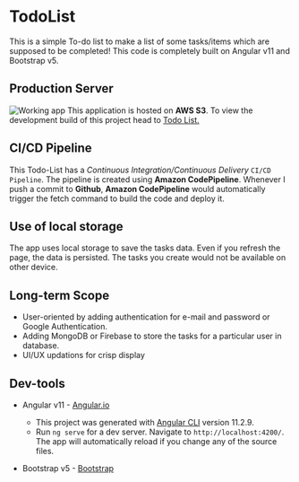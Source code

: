 # TodoList

This is a simple To-do list to make a list of some tasks/items which are supposed to be completed! This code is completely built on Angular v11 and Bootstrap v5.

## Production Server
![Working app](https://vaibhav-images.s3.ap-south-1.amazonaws.com/working-app.png)
This application is hosted on **AWS S3**. To view the development build of this project head to [Todo List.](http://vaibhav-todolist.s3-website.ap-south-1.amazonaws.com)

## CI/CD Pipeline

This Todo-List has a *Continuous Integration/Continuous Delivery* `CI/CD Pipeline`. The pipeline is created using **Amazon CodePipeline**. Whenever I push a commit to **Github**, **Amazon CodePipeline** would automatically trigger the fetch command to build the code and deploy it. 

## Use of local storage

The app uses local storage to save the tasks data. Even if you refresh the page, the data is persisted. The tasks you create would not be available on other device.

## Long-term Scope

* User-oriented by adding authentication for e-mail and password or Google Authentication.
* Adding MongoDB or Firebase to store the tasks for a particular user in database.
* UI/UX updations for crisp display

## Dev-tools

* Angular v11 - [Angular.io](https://angular.io)
    * This project was generated with [Angular CLI](https://github.com/angular/angular-cli) version 11.2.9.
    * Run `ng serve` for a dev server. Navigate to `http://localhost:4200/`. The app will automatically reload if you change any of the source files.

* Bootstrap v5 - [Bootstrap](https://getbootstrap.com)
